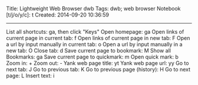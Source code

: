 Title: Lightweight Web Browser dwb
Tags: dwb; web browser
Notebook [t/j/o/y/c]: t
Created: 2014-09-20 10:36:59

------

List all shortcuts: ga, then click "Keys"
Open homepage: ga
Open links of current page in current tab: f
Open links of current page in new tab: F
Open a url by input manually in current tab: o
Open a url by input manually in a new tab: O
Close tab: d
Save current page to bookmark: M
Show all Bookmarks: ga
Save current page to quickmark: m
Open quick mark: b
Zoom in: +
Zoom out: -
Yank web page title: yt
Yank web page url: yy
Go to next tab: J
Go to previous tab: K
Go to previous page (history): H
Go to next page: L
Insert text: i
